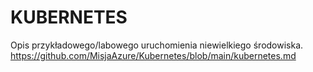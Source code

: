 # KUBERNETES
Opis przykładowego/labowego uruchomienia niewielkiego środowiska.\
https://github.com/MisjaAzure/Kubernetes/blob/main/kubernetes.md
